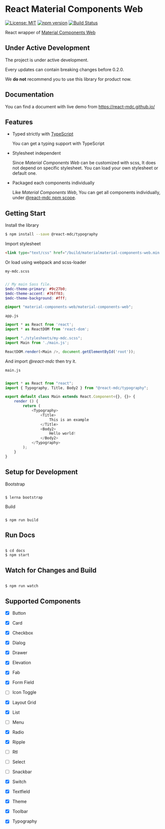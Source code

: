 React Material Components Web
=============================

[![License: MIT](https://img.shields.io/github/license/mashape/apistatus.svg)](https://opensource.org/licenses/MIT)
[![npm version](https://badge.fury.io/js/react-material-components-web.svg)](https://badge.fury.io/js/react-material-components-web)
[![Build Status](https://img.shields.io/travis/react-mdc/react-material-components-web.svg)](https://travis-ci.org/react-mdc/react-material-components-web)


React wrapper of [Material Components Web](
https://github.com/material-components/material-components-web)

Under Active Development
------------------------

The project is under active development.

Every updates can contain breaking changes before 0.2.0.

We **do not** recommend you to use this library for product now.

Documentation
-------------

You can find a document with live demo from https://react-mdc.github.io/

Features
--------

*  Typed strictly with [TypeScript](http://typescriptlang.org)

   You can get a typing support with TypeScript

*  Stylesheet independent

   Since *Material Components Web* can be customized with scss,
   It does not depend on specific stylesheet.
   You can load your own stylesheet or default one.

*  Packaged each components individually

   Like *Material Components Web*, You can get all components individually,
   under [@react-mdc npm scope](https://www.npmjs.com/%7Ereact-mdc).

Getting Start
-------------

Install the library

``` bash
$ npm install --save @react-mdc/typography
```

Import stylesheet

``` html
<link type="text/css" href="/build/materialmaterial-components-web.min.css" rel="stylesheet" />

```

Or load using webpack and scss-loader

`my-mdc.scss`
``` scss

// My main Sass file.
$mdc-theme-primary: #9c27b0;
$mdc-theme-accent: #76ff03;
$mdc-theme-background: #fff;

@import "material-components-web/material-components-web";

```

`app.js`
``` javascript
import * as React from 'react';
import * as ReactDOM from 'react-dom';

import "./stylesheets/my-mdc.scss";
import Main from './main.js';

ReactDOM.render(<Main />, document.getElementById('root'));

```

And import *@react-mdc* then try it.

`main.js`
``` typescript

import * as React from "react";
import { Typography, Title, Body2 } from "@react-mdc/typography";

export default class Main extends React.Component<{}, {}> {
    render () {
        return (
            <Typography>
                <Title>
                    This is an example
                </Title>
                <Body2>
                    Hello world!
                </Body2>
            </Typography>
        );
    }
}

```

Setup for Development
---------------------

Bootstrap

``` shell

$ lerna bootstrap

```

Build

``` shell

$ npm run build

```


Run Docs
--------

``` shell

$ cd docs
$ npm start

```

Watch for Changes and Build
---------------------------

``` shell

$ npm run watch

```

Supported Components
--------------------

- [x] Button

- [x] Card

- [x] Checkbox

- [x] Dialog

- [x] Drawer

- [x] Elevation

- [x] Fab

- [x] Form Field

- [ ] Icon Toggle

- [x] Layout Grid

- [x] List

- [ ] Menu

- [x] Radio

- [x] Ripple

- [ ] Rtl

- [ ] Select

- [ ] Snackbar

- [x] Switch

- [x] Textfield

- [x] Theme

- [x] Toolbar

- [x] Typography
